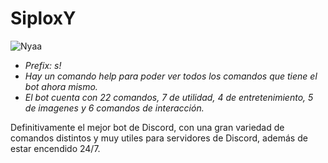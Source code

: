 # SiploxY

![Nyaa](https://user-images.githubusercontent.com/102182731/183133332-2d9db17d-b833-4c3c-9ef8-70c1f23ed9dd.png)

- _Prefix: s!_ 
- _Hay un comando help para poder ver todos los comandos que tiene el bot ahora mismo._
- _El bot cuenta con 22 comandos, 7 de utilidad, 4 de entretenimiento, 5 de imagenes y 6 comandos de interacción._


Definitivamente el mejor bot de Discord, con una gran variedad de comandos distintos y muy utiles para servidores de Discord, además de estar encendido 24/7.


